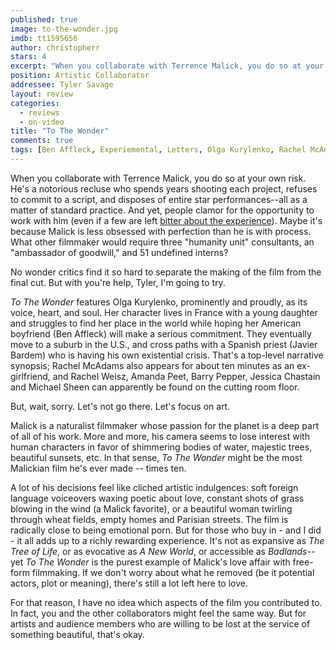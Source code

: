 ```yaml
---
published: true
image: to-the-wonder.jpg
imdb: tt1595656
author: christopherr
stars: 4
excerpt: "When you collaborate with Terrence Malick, you do so at your own risk. He's a notorious recluse who spends years shooting each project, refuses to commit to a script, and disposes of entire star performances--all as a matter of standard practice. And yet, people clamor for the opportunity to work with him (even if a few are left bitter about the experience). Maybe it's because Malick is less obsessed with perfection than he is with process. What other filmmaker would require three \"humanity unit\" consultants, an \"ambassador of goodwill,\" and 51 undefined interns?"
position: Artistic Collaborator
addressee: Tyler Savage
layout: review
categories: 
  - reviews
  - on-video
title: "To The Wonder"
comments: true
tags: [Ben Affleck, Experiemental, Letters, Olga Kurylenko, Rachel McAdams]
---
```

When you collaborate with Terrence Malick, you do so at your own risk. He's a notorious recluse who spends years shooting each project, refuses to commit to a script, and disposes of entire star performances--all as a matter of standard practice. And yet, people clamor for the opportunity to work with him (even if a few are left [bitter about the experience][1]). Maybe it's because Malick is less obsessed with perfection than he is with process. What other filmmaker would require three "humanity unit" consultants, an "ambassador of goodwill," and 51 undefined interns?

   [1]: http://www.guardian.co.uk/film/filmblog/2011/aug/22/sean-penn-tree-of-life

No wonder critics find it so hard to separate the making of the film from the final cut. But with you're help, Tyler, I'm going to try.

_To The Wonder_ features Olga Kurylenko, prominently and proudly, as its voice, heart, and soul. Her character lives in France with a young daughter and struggles to find her place in the world while hoping her American boyfriend (Ben Affleck) will make a serious commitment. They eventually move to a suburb in the U.S., and cross paths with a Spanish priest (Javier Bardem) who is having his own existential crisis.  That's a top-level narrative synopsis; Rachel McAdams also appears for about ten minutes as an ex-girlfriend, and Rachel Weisz, Amanda Peet, Barry Pepper, Jessica Chastain and Michael Sheen can apparently be found on the cutting room floor.

But, wait, sorry. Let's not go there. Let's focus on art.

Malick is a naturalist filmmaker whose passion for the planet is a deep part of all of his work. More and more, his camera seems to lose interest with human characters in favor of shimmering bodies of water, majestic trees, beautiful sunsets, etc. In that sense, _To The Wonder_ might be the most Malickian film he's ever made -- times ten.

A lot of his decisions feel like cliched artistic indulgences: soft foreign language voiceovers waxing poetic about love, constant shots of grass blowing in the wind (a Malick favorite), or a beautiful woman twirling through wheat fields, empty homes and Parisian streets. The film is radically close to being emotional porn. But for those who buy in - and I did - it all adds up to a richly rewarding experience. It's not as expansive as _The Tree of Life_, or as evocative as _A New World_, or accessible as _Badlands_--yet _To The Wonder_ is the purest example of Malick's love affair with free-form filmmaking. If we don't worry about what he removed (be it potential actors, plot or meaning), there's still a lot left here to love.

For that reason, I have no idea which aspects of the film you contributed to. In fact, you and the other collaborators might feel the same way. But for artists and audience members who are willing to be lost at the service of something beautiful, that's okay.